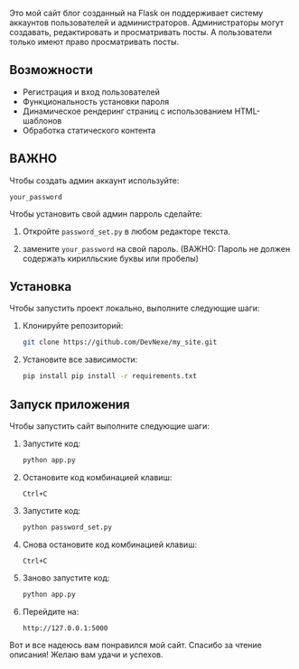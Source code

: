 Это мой сайт блог созданный на Flask он поддерживает систему аккаунтов пользователей и администраторов. Администраторы могут создавать, редактировать и просматривать посты. А пользователи только имеют право просматривать посты. 

## Возможности
- Регистрация и вход пользователей
- Функциональность установки пароля
- Динамическое рендеринг страниц с использованием HTML-шаблонов
- Обработка статического контента

## ВАЖНО

Чтобы создать админ аккаунт используйте:
   ```
   your_password
   ```

Чтобы установить свой админ парроль сделайте:

1. Откройте ```password_set.py``` в любом редакторе текста.

2. замените ```your_password``` на свой пароль. (ВАЖНО: Пароль не должен содержать кирилльские буквы или пробелы)

## Установка

Чтобы запустить проект локально, выполните следующие шаги:

1. Клонируйте репозиторий:
   ```bash
   git clone https://github.com/DevNexe/my_site.git
   ```

2. Установите все зависимости:
   ```bash
   pip install pip install -r requirements.txt
   ```
## Запуск приложения

Чтобы запустить сайт выполните следующие шаги:

1. Запустите код:
   ```bash
   python app.py
   ```

2. Остановите код комбинацией клавиш:
   ```
   Ctrl+C
   ```

3. Запустите код:
   ```bash
   python password_set.py
   ```
4. Снова остановите код комбинацией клавиш:
   ```
   Ctrl+C
   ```
5. Заново запустите код:
   ```bash
   python app.py
   ```

6. Перейдите на:
   ```
   http://127.0.0.1:5000
   ```
Вот и все надеюсь вам понравился мой сайт.
Спасибо за чтение описания!
Желаю вам удачи и успехов.
